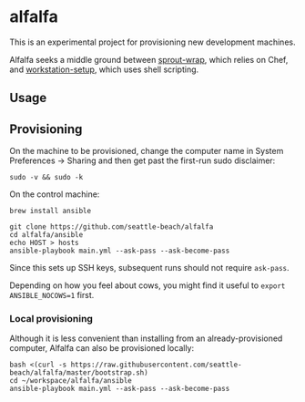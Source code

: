 # alfalfa

This is an experimental project for provisioning new development machines.

Alfalfa seeks a middle ground between [sprout-wrap][sprout-wrap], which relies
on Chef, and [workstation-setup][workstation-setup], which uses shell
scripting.

[sprout-wrap]: https://github.com/pivotal-sprout/sprout-wrap
[workstation-setup]: https://github.com/pivotal/workstation-setup

## Usage



## Provisioning

On the machine to be provisioned, change the computer name in System
Preferences -> Sharing and then get past the first-run sudo disclaimer:

```
sudo -v && sudo -k
```

On the control machine:

```
brew install ansible

git clone https://github.com/seattle-beach/alfalfa
cd alfalfa/ansible
echo HOST > hosts
ansible-playbook main.yml --ask-pass --ask-become-pass
```

Since this sets up SSH keys, subsequent runs should not require `ask-pass`.

Depending on how you feel about cows, you might find it useful to `export ANSIBLE_NOCOWS=1` first.

### Local provisioning

Although it is less convenient than installing from an already-provisioned
computer, Alfalfa can also be provisioned locally:

```
bash <(curl -s https://raw.githubusercontent.com/seattle-beach/alfalfa/master/bootstrap.sh)
cd ~/workspace/alfalfa/ansible
ansible-playbook main.yml --ask-pass --ask-become-pass
```

